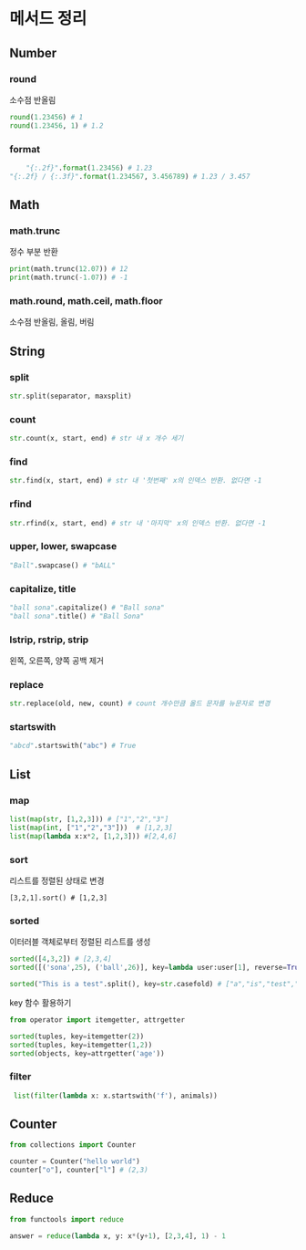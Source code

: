 # 메서드 정리

## Number

### round

소수점 반올림

```py
round(1.23456) # 1
round(1.23456, 1) # 1.2
```

### format

```py
	"{:.2f}".format(1.23456) # 1.23
"{:.2f} / {:.3f}".format(1.234567, 3.456789) # 1.23 / 3.457
```

## Math

### math.trunc

정수 부분 반환 

```py
print(math.trunc(12.07)) # 12
print(math.trunc(-1.07)) # -1
```

### math.round, math.ceil, math.floor

소수점 반올림, 올림, 버림 

## String

### split

```py
str.split(separator, maxsplit)
```

### count

```py
str.count(x, start, end) # str 내 x 개수 세기
```

### find

```py
str.find(x, start, end) # str 내 '첫번째' x의 인덱스 반환. 없다면 -1
```

### rfind

```py
str.rfind(x, start, end) # str 내 '마지막' x의 인덱스 반환. 없다면 -1
```

### upper,   lower, swapcase

```py
"Ball".swapcase() # "bALL"
```

### capitalize, title

```py
"ball sona".capitalize() # "Ball sona"
"ball sona".title() # "Ball Sona"
```

### lstrip, rstrip, strip

왼쪽, 오른쪽, 양쪽 공백 제거

### replace

```py
str.replace(old, new, count) # count 개수만큼 올드 문자를 뉴문자로 변경
```

### startswith

```py
"abcd".startswith("abc") # True
```

## List

### map

```py
list(map(str, [1,2,3])) # ["1","2","3"]
list(map(int, ["1","2","3"]))  # [1,2,3]
list(map(lambda x:x*2, [1,2,3])) #[2,4,6]
```

### sort

리스트를 정렬된 상태로 변경 

```
[3,2,1].sort() # [1,2,3]
```

### sorted

이터러블 객체로부터 정렬된 리스트를 생성

```py
sorted([4,3,2]) # [2,3,4]
sorted([('sona',25), ('ball',26)], key=lambda user:user[1], reverse=True) # [('ball',26),('sona',25)]

sorted("This is a test".split(), key=str.casefold) # ["a","is","test","This"]
```

key 함수 활용하기

```py
from operator import itemgetter, attrgetter

sorted(tuples, key=itemgetter(2))
sorted(tuples, key=itemgetter(1,2))
sorted(objects, key=attrgetter('age'))
```

### filter

```py
 list(filter(lambda x: x.startswith('f'), animals))
```

## Counter

```py
from collections import Counter

counter = Counter("hello world")
counter["o"], counter["l"] # (2,3)
```

## Reduce

```py
from functools import reduce

answer = reduce(lambda x, y: x*(y+1), [2,3,4], 1) - 1
```

